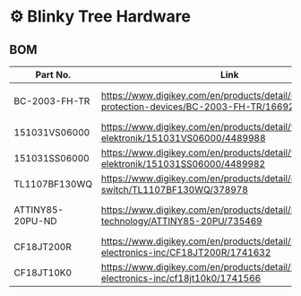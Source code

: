 # ⚙️ Blinky Tree Hardware

## BOM

| Part No.         | Link                                                                                            | Quantity | Notes                     | 
|------------------|-------------------------------------------------------------------------------------------------|----------|---------------------------|
| BC-2003-FH-TR    | https://www.digikey.com/en/products/detail/mpd-memory-protection-devices/BC-2003-FH-TR/16692312 | 1        | CR2032 Battery Holder     |
| 151031VS06000    | https://www.digikey.com/en/products/detail/w%C3%BCrth-elektronik/151031VS06000/4489988          | 6        | Green LED                 |
| 151031SS06000    | https://www.digikey.com/en/products/detail/w%C3%BCrth-elektronik/151031SS06000/4489982          | 6        | Red LED                   |
| TL1107BF130WQ    | https://www.digikey.com/en/products/detail/e-switch/TL1107BF130WQ/378978                        | 1        | Button                    |
| ATTINY85-20PU-ND | https://www.digikey.com/en/products/detail/microchip-technology/ATTINY85-20PU/735469            | 1        | "Brains" of the operation |
| CF18JT200R       | https://www.digikey.com/en/products/detail/stackpole-electronics-inc/CF18JT200R/1741632         | 4        | 200Ω Resistor             |
| CF18JT10K0       | https://www.digikey.com/en/products/detail/stackpole-electronics-inc/cf18jt10k0/1741566         | 1        | 10kΩ Resistor             |